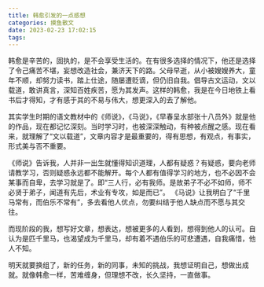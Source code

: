 ```yaml
---
title: 韩愈引发的一点感想
categories: 摸鱼散文
date: 2023-02-23 17:02:15
tags: 
---
```


韩愈是辛苦的，固执的，是不会享受生活的。在有很多选择的情况下，他还是选择了令己痛苦不堪，妄想改造社会，兼济天下的路。父母早逝，从小被嫂嫂养大，童年不顺，却努力读书，踏上仕途，随屡遭贬谪，但仍旧自我。倡导古文运动，文以载道，敢讲真言，深知百姓疾苦，愿为其发声。这样的韩愈，我是在今日地铁上看书后才得知，才有感于其的不易与伟大，想更深入的去了解他。

其实学生时期的语文教材中的《师说》，《马说》，《早春呈水部张十八员外》就是他的作品，现在都记忆深刻。当时学习时，也被深深触动，有种被点醒之感。现在看来，就理解了“文以载道”，文章内容才是最重要的，得有思想，有观点，有事实，形式美与否不重要。

《师说》告诉我，人并非一出生就懂得知识道理，人都有疑惑？有疑惑，要向老师请教学习，否则疑惑永远都不能解开。每个人都有值得学习的地方，也不必因不会某事而自卑，去学习就是了。即“三人行，必有我师。是故弟子不必不如师，师不必贤于弟子，闻道有先后，术业有专攻，如是而已”。
《马说》让我明白了“千里马常有，而伯乐不常有”，多去看他人优点，勿要纠结于他人缺点而不愿与其交往。    

而现阶段的我，想写好文章，想表达，想被更多的人看到，想得到他人的认可。自认为是匹千里马，也渴望成为千里马，却有着不遇伯乐的可悲遭遇，自我痛惜，他人不知。

明天就要换组了，新的任务，新的同事，未知的挑战，我想证明自己，想做出成就。就像韩愈一样，苦难缠身，但理想不改，长久坚持，一直做事。